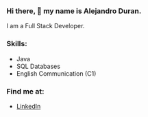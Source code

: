 ### Hi there, 👋 my name is Alejandro Duran.

<!--
**keikai713/keikai713** is a ✨ _special_ ✨ repository because its `README.md` (this file) appears on your GitHub profile. -->

I am a Full Stack Developer.

### Skills:
- Java
- SQL Databases
- English Communication (C1)

### Find me at:
- [LinkedIn](https://www.linkedin.com/in/alejandroperezduran/)
